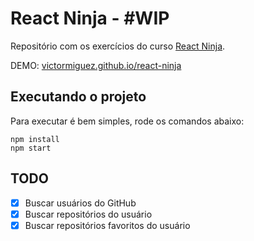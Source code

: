 # React Ninja - #WIP

Repositório com os exercícios do curso [React Ninja](http://blog.da2k.com.br/curso-reactjs-ninja/).

DEMO: [victormiguez.github.io/react-ninja](https://victormiguez.github.io/react-ninja/)

## Executando o projeto

Para executar é bem simples, rode os comandos abaixo:

```
npm install
npm start
```

## TODO

- [x] Buscar usuários do GitHub
- [x] Buscar repositórios do usuário
- [x] Buscar repositórios favoritos do usuário
